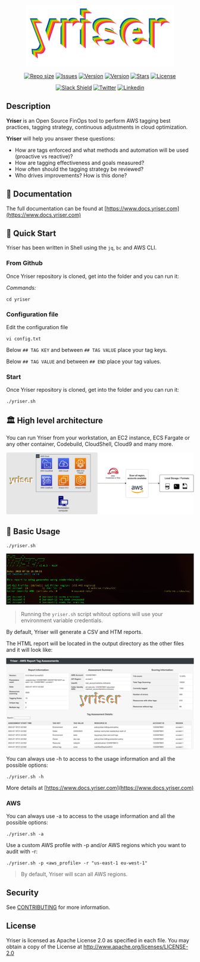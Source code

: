 <p align="center">
  <img alt="Yriser logo" src="file/yriser-logo.png" />
</p>

<p align="center">
	<a href="https://github.com/yris-ops/yriser"><img alt="Repo size" src="https://img.shields.io/github/repo-size/yris-ops/yriser"></a>
  <a href="https://github.com/yris-ops/yriser/issues"><img alt="Issues" src="https://img.shields.io/github/issues/yris-ops/yriser"></a>
  <a href="https://github.com/yris-ops/yriser/releases"><img alt="Version" src="https://img.shields.io/github/v/release/yris-ops/yriser?include_prereleases"></a>
  <a href="https://github.com/yris-ops/yriser/releases"><img alt="Version" src="https://img.shields.io/github/release-date/yris-ops/yriser"></a>
	<a href="https://github.com/yris-ops/yriser"><img alt="Stars" src="https://img.shields.io/github/stars/Yris-ops/yriser"></a>
  <a href="https://github.com/yris-ops/yriser"><img alt="License" src="https://img.shields.io/github/license/yris-ops/yriser"></a>
</p>

<p align="center">
	<a href="https://join.slack.com/t/yrisgroupe/shared_invite/zt-1q51z8dmv-GC0XzUSclzBnUQ0tpKhznw"><img alt="Slack Shield" src="https://img.shields.io/badge/slack-yris-brightgreen.svg?logo=slack"></a>
	<a href="https://twitter.com/cz_antoine"><img alt="Twitter" src="https://img.shields.io/twitter/follow/cz_antoine?style=social"></a>
	<a href="https://www.linkedin.com/in/antoine-cichowicz-837575b1"><img alt="Linkedin" src="https://img.shields.io/badge/-Antoine-blue?style=flat-square&logo=Linkedin&logoColor=white"></a>
</p>

## Description

**Yriser** is an Open Source FinOps tool to perform AWS tagging best practices, tagging strategy, continuous adjustments in cloud optimization.

**Yriser** will help you answer these questions:

* How are tags enforced and what methods and automation will be used (proactive vs reactive)?
* How are tagging effectiveness and goals measured?
* How often should the tagging strategy be reviewed?
* Who drives improvements? How is this done?

## 📃 Documentation

The full documentation can be found at [https://www.docs.yriser.com](https://www.docs.yriser.com)

## 🚀 Quick Start

Yriser has been written in Shell using the `jq`, `bc` and AWS CLI.

### From Github

Once Yriser repository is cloned, get into the folder and you can run it:

*Commands:*

``` shell
cd yriser
```

### Configuration file 

Edit the configuration file 

``` shell
vi config.txt
```

Below `## TAG KEY` and between `## TAG VALUE` place your tag keys. 

Below `## TAG VALUE` and between `## END` place your tag values.

### Start

Once Yriser repository is cloned, get into the folder and you can run it:

``` shell
./yriser.sh
```

## 🏛️ High level architecture

You can run Yriser from your workstation, an EC2 instance, ECS Fargate or any other container, Codebuild, CloudShell, Cloud9 and many more.

![Archi](docs/img/hight-level-architecture.jpg)

## 🏁 Basic Usage

``` shell
./yriser.sh
```

![Short Display Yriser](docs/img/short-display.png)

> Running the `yriser.sh` script whitout options will use your environment variable credentials.

By default, Yriser will generate a CSV and HTM reports.

The HTML report will be located in the output directory as the other files and it will look like:

![Report output HTML](docs/tutorials/img/output-html.png)

You can always use -h to access to the usage information and all the possible options:

``` shell
./yriser.sh -h
```

More details at [https://www.docs.yriser.com](https://www.docs.yriser.com)

### AWS

You can always use -a to access to the usage information and all the possible options:

``` shell
./yriser.sh -a
```

Use a custom AWS profile with -p and/or AWS regions which you want to audit with -r:

``` shell
./yriser.sh -p <aws_profile> -r "us-east-1 eu-west-1"
```

> By default, Yriser will scan all AWS regions.

## Security

See [CONTRIBUTING](CONTRIBUTING.md#security-issue-notifications) for more information.

## License

Yriser is licensed as Apache License 2.0 as specified in each file. You may obtain a copy of the License at <http://www.apache.org/licenses/LICENSE-2.0>